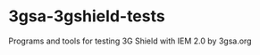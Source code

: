 3gsa-3gshield-tests
===================

Programs and tools for testing 3G Shield with IEM 2.0 by 3gsa.org
